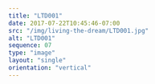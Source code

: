 ```yaml
---
title: "LTD001"
date: 2017-07-22T10:45:46-07:00
src: "/img/living-the-dream/LTD001.jpg"
alt: "LTD001"
sequence: 07
type: "image"
layout: "single"
orientation: "vertical"
---
```

